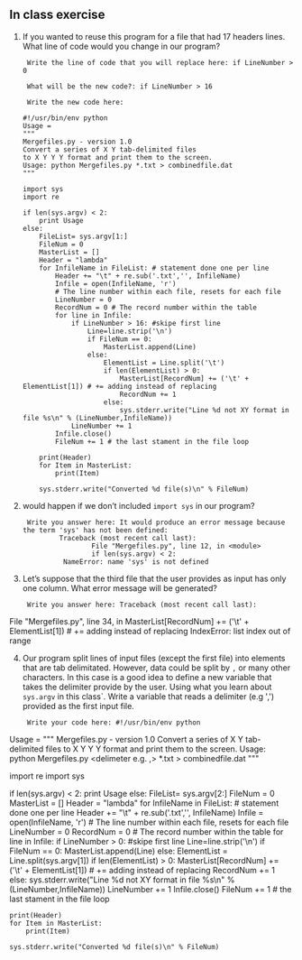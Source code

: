 ## In class exercise

1. If you wanted to reuse this program for a file that had 17 headers lines. What line of code
would you change in our program?

        Write the line of code that you will replace here: if LineNumber > 0

        What will be the new code?: if LineNumber > 16

        Write the new code here: 
	```
	#!/usr/bin/env python 
	Usage = 
	"""
	Mergefiles.py - version 1.0
	Convert a series of X Y tab-delimited files
	to X Y Y Y format and print them to the screen.
	Usage: python Mergefiles.py *.txt > combinedfile.dat
	"""

	import sys
	import re

	if len(sys.argv) < 2:
		print Usage
	else:
		FileList= sys.argv[1:]
		FileNum = 0
		MasterList = []
		Header = "lambda"
		for InfileName in FileList: # statement done one per line
			Header += "\t" + re.sub('.txt','', InfileName)
			Infile = open(InfileName, 'r')
			# The line number within each file, resets for each file
			LineNumber = 0
			RecordNum = 0 # The record number within the table
			for line in Infile:
				if LineNumber > 16: #skipe first line
					Line=line.strip('\n')
					if FileNum == 0:
						MasterList.append(Line)
					else:
						ElementList = Line.split('\t')
						if len(ElementList) > 0:
							MasterList[RecordNum] += ('\t' + ElementList[1]) # += adding instead of replacing
							RecordNum += 1
						else:
							sys.stderr.write("Line %d not XY format in file %s\n" % (LineNumber,InfileName))
				LineNumber += 1
			Infile.close()
			FileNum += 1 # the last stament in the file loop

		print(Header)
		for Item in MasterList:
			print(Item)

		sys.stderr.write("Converted %d file(s)\n" % FileNum)
	```
2. would happen if we don’t included `import sys` in our program?

        Write you answer here: It would produce an error message because the term 'sys' has not been defined: 
                Traceback (most recent call last):
                        File "Mergefiles.py", line 12, in <module>
                        if len(sys.argv) < 2:
                 NameError: name 'sys' is not defined

3. Let’s suppose that the third file that the user provides as input
has only one column. What error message will be generated?

        Write you answer here: Traceback (most recent call last):
  File "Mergefiles.py", line 34, in <module>
    MasterList[RecordNum] += ('\t' + ElementList[1]) # += adding instead of replacing
IndexError: list index out of range

4. Our program split lines of input files (except the first file) into elements
that are tab delimitated. However, data could be split by `,` or many other
characters. In this case is a good idea to define a new variable that takes the delimiter
provide by the user. Using what you learn about `sys.argv` in this class`.
Write a variable that reads a delimiter (e.g ',') provided as the first input file.

        Write your code here: #!/usr/bin/env python
Usage = """
Mergefiles.py - version 1.0
Convert a series of X Y tab-delimited files
to X Y Y Y format and print them to the screen.
Usage:
        python Mergefiles.py <delimeter e.g. ,> *.txt > combinedfile.dat
"""

import re
import sys

if len(sys.argv) < 2:
	print Usage
else:
	FileList= sys.argv[2:]
	FileNum = 0
	MasterList = []
	Header = "lambda"
	for InfileName in FileList: # statement done one per line
		Header += "\t" + re.sub('.txt','', InfileName)
		Infile = open(InfileName, 'r')
		# The line number within each file, resets for each file
		LineNumber = 0
		RecordNum = 0 # The record number within the table
		for line in Infile:
			if LineNumber > 0: #skipe first line
				Line=line.strip('\n')
				if FileNum == 0:
					MasterList.append(Line)
				else:
					ElementList = Line.split(sys.argv[1])
					if len(ElementList) > 0:
						MasterList[RecordNum] += ('\t' + ElementList[1]) # += adding instead of replacing
						RecordNum += 1
					else:
						sys.stderr.write("Line %d not XY format in file %s\n" % (LineNumber,InfileName))
			LineNumber += 1
		Infile.close()
		FileNum += 1 # the last stament in the file loop

	print(Header)
	for Item in MasterList:
		print(Item)

	sys.stderr.write("Converted %d file(s)\n" % FileNum)

